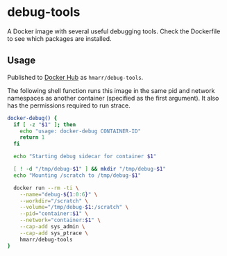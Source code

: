 # debug-tools

A Docker image with several useful debugging tools. Check the Dockerfile to see
which packages are installed.

## Usage

Published to [Docker Hub](https://hub.docker.com/r/hmarr/debug-tools) as
`hmarr/debug-tools`.

The following shell function runs this image in the same pid and network
namespaces as another container (specified as the first argument). It also has
the permissions required to run strace.

```bash
docker-debug() {
  if [ -z "$1" ]; then
    echo "usage: docker-debug CONTAINER-ID"
    return 1
  fi

  echo "Starting debug sidecar for container $1"

  [ ! -d "/tmp/debug-$1" ] && mkdir "/tmp/debug-$1"
  echo "Mounting /scratch to /tmp/debug-$1"

  docker run --rm -ti \
    --name="debug-${1:0:6}" \
    --workdir="/scratch" \
    --volume="/tmp/debug-$1:/scratch" \
    --pid="container:$1" \
    --network="container:$1" \
    --cap-add sys_admin \
    --cap-add sys_ptrace \
    hmarr/debug-tools
}
```
